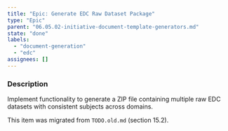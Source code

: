 ```yaml
---
title: "Epic: Generate EDC Raw Dataset Package"
type: "Epic"
parent: "06.05.02-initiative-document-template-generators.md"
state: "done"
labels:
  - "document-generation"
  - "edc"
assignees: []
---
```


### Description

Implement functionality to generate a ZIP file containing multiple raw EDC datasets with consistent subjects across domains.

This item was migrated from `TODO.old.md` (section 15.2).
